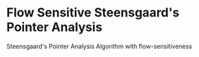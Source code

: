 # Flow Sensitive Steensgaard's Pointer Analysis
Steensgaard's Pointer Analysis Algorithm with flow-sensitiveness
